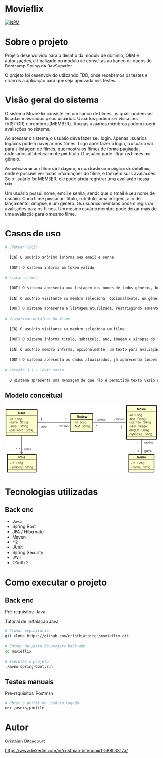# Movieflix
[![NPM](https://img.shields.io/npm/l/react)](https://github.com/cristhianbiten/movieflix/blob/main/LICENSE) 

# Sobre o projeto

Projeto desenvolvido para o desafio do módulo de domínio, ORM e autorizações, e finalizado no módulo de consultas ao banco de dados do Bootcamp Spring da DevSuperior.

O projeto foi desenvolvido utilizando TDD, onde recebemos os testes e criamos a aplicação para que seja aprovada nos testes.

# Visão geral do sistema

O sistema MovieFlix consiste em um banco de filmes, os quais podem ser listados e avaliados pelos usuários. Usuários podem ser visitantes (VISITOR) e membros (MEMBER). Apenas usuários membros podem inserir avaliações no sistema.

Ao acessar o sistema, o usuário deve fazer seu login. Apenas usuários logados podem navegar nos filmes. Logo após fazer o login, o usuário vai para a listagem de filmes, que mostra os filmes de forma paginada, ordenados alfabeticamente por título. O usuário pode filtrar os filmes por gênero.

Ao selecionar um filme da listagem, é mostrada uma página de detalhes, onde é possível ver todas informações do filme, e também suas avaliações. Se o usuário for MEMBER, ele pode ainda registrar uma avaliação nessa tela.

Um usuário possui nome, email e senha, sendo que o email é seu nome de usuário. Cada filme possui um título, subtítulo, uma imagem, ano de lançamento, sinopse, e um gênero. Os usuários membros podem registrar avaliações para os filmes. Um mesmo usuário membro pode deixar mais de uma avaliação para o mesmo filme.


# Casos de uso

```bash
# Efetuar login

  [IN] O usuário anônimo informa seu email e senha
  
  [OUT] O sistema informa um token válido
  
# Listar filmes

  [OUT] O sistema apresenta uma listagem dos nomes de todos gêneros, bem como uma listagem paginada com título, subtítulo, ano e imagem dos filmes, ordenada alfabeticamente por título.
  
  [IN] O usuário visitante ou membro seleciona, opcionalmente, um gênero.
  
  [OUT] O sistema apresenta a listagem atualizada, restringindo somente ao gênero selecionado.
  
# Visualizar detalhes do filme

  [IN] O usuário visitante ou membro seleciona um filme
  
  [OUT] O sistema informa título, subtítulo, ano, imagem e sinopse do filme, e também uma listagem dos textos das avaliações daquele filme juntamente com nome do usuário que fez cada avaliação.
  
  [IN] O usuário membro informa, opcionalmente, um texto para avaliação do filme.
  
  [OUT] O sistema apresenta os dados atualizados, já aparecendo também a avaliação feita pelo usuário.

# Exceção 3.1 - Texto vazio

  O sistema apresenta uma mensagem de que não é permitido texto vazio na avaliação 
```

## Modelo conceitual
![Modelo Conceitual](https://github.com/cristhianbiten/assets/blob/main/movieflix.png)


# Tecnologias utilizadas
## Back end
- Java
- Spring Boot
- JPA / Hibernate
- Maven
- H2
- JUnit
- Spring Security
- JWT
- OAuth 2

# Como executar o projeto

## Back end
Pré-requisitos: Java

[Tutorial de instalação Java](https://www.youtube.com/watch?v=QekeJBShCy4)

```bash
# Clonar repositório
git clone https://github.com/cristhianbiten/movieflix.git

# Entrar na pasta do projeto back end
cd movieflix

# Executar o projeto
./mvnw spring-boot:run
```

## Testes manuais
Pré-requisitos: Postman

```bash
# Obter o perfil do usuário logado
GET /users/profile

```


# Autor

Cristhian Bitencourt

https://www.linkedin.com/in/cristhian-bitencourt-588b3317a/

